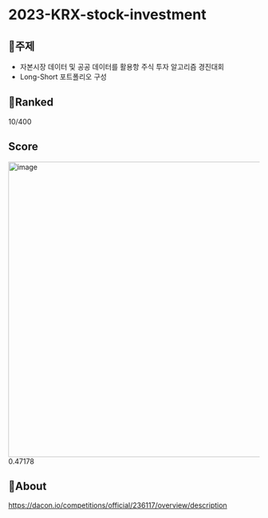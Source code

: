 # 2023-KRX-stock-investment

📍주제
---
- 자본시장 데이터 및 공공 데이터를 활용항 주식 투자 알고리즘 경진대회
- Long-Short 포트폴리오 구성

📍Ranked
---
10/400

Score
---
<img width="592" alt="image" src="https://github.com/daheeda/2023-KRX-stock-investment/assets/91541933/d4b6669b-cd91-4e4e-a445-c0bccdd347fe">
0.47178

📍About
---
https://dacon.io/competitions/official/236117/overview/description
